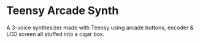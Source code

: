 # Teensy Arcade Synth
A 3-voice synthesizer made with Teensy using arcade buttons, encoder &amp; LCD screen all stuffed into a cigar box.
